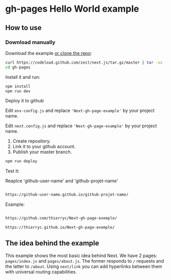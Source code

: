 # gh-pages Hello World example

## How to use

### Download manually

Download the example [or clone the repo](https://github.com/zeit/next.js):

```bash
curl https://codeload.github.com/zeit/next.js/tar.gz/master | tar -xz --strip=2 next.js-master/examples/gh-pages
cd gh-pages
```

Install it and run:

```bash
npm install
npm run dev
```

Deploy it to github

Edit ```env-config.js``` and replace ```'Next-gh-page-example'``` by your project name.

Edit ```next.config.js``` and replace ```'Next-gh-page-example'``` by your project name.

1. Create repository.
2. Link it to your github account.
3. Publish your master branch.

```bash
npm run deploy
```

Test it:

Reaplce 'github-user-name' and 'github-projet-name'

```bash

https://github-user-name.github.io/github-projet-name/

```

Example:

```bash

https://github.com/thierryc/Next-gh-page-exemple/

https://thierryc.github.io/Next-gh-page-exemple/

```

## The idea behind the example

This example shows the most basic idea behind Next. We have 2 pages: `pages/index.js` and `pages/about.js`. The former responds to `/` requests and the latter to `/about`. Using `next/link` you can add hyperlinks between them with universal routing capabilities.
